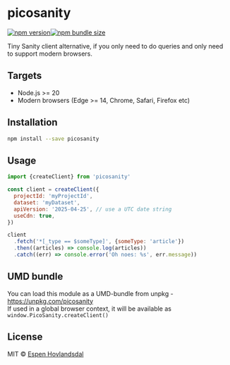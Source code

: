 # picosanity

[![npm version](https://img.shields.io/npm/v/picosanity.svg?style=flat-square)](http://browsenpm.org/package/picosanity)[![npm bundle size](https://img.shields.io/bundlephobia/minzip/picosanity?style=flat-square)](https://bundlephobia.com/result?p=picosanity)

Tiny Sanity client alternative, if you only need to do queries and only need to support modern browsers.

## Targets

- Node.js >= 20
- Modern browsers (Edge >= 14, Chrome, Safari, Firefox etc)

## Installation

```bash
npm install --save picosanity
```

## Usage

```js
import {createClient} from 'picosanity'

const client = createClient({
  projectId: 'myProjectId',
  dataset: 'myDataset',
  apiVersion: '2025-04-25', // use a UTC date string
  useCdn: true,
})

client
  .fetch('*[_type == $someType]', {someType: 'article'})
  .then((articles) => console.log(articles))
  .catch((err) => console.error('Oh noes: %s', err.message))
```

## UMD bundle

You can load this module as a UMD-bundle from unpkg - https://unpkg.com/picosanity  
If used in a global browser context, it will be available as `window.PicoSanity.createClient()`

## License

MIT © [Espen Hovlandsdal](https://espen.codes/)
